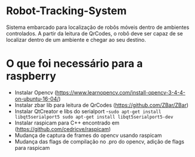 # Robot-Tracking-System
Sistema embarcado para localização de robôs móveis dentro de ambientes controlados. A partir da leitura de QrCodes, o robô deve ser capaz de se localizar dentro de um ambiente e chegar ao seu destino.

# O que foi necessário para a raspberry

- Instalar Opencv (https://www.learnopencv.com/install-opencv-3-4-4-on-ubuntu-16-04/)
- Instalar zbar lib para leitura de QrCodes (https://github.com/ZBar/ZBar)
- Instalar QtCreator e libs do serialport
	-`sudo apt-get install libqt5serialport5
	  sudo apt-get install libqt5serialport5-dev`
- Instalar raspicam para C++ encontrado em (https://github.com/cedricve/raspicam)
- Mudança de captura de frames do opencv usando raspicam
- Mudança das flags de compilação no .pro do opencv, adição de flags para raspicam
